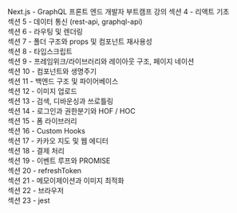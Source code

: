 Next.js - GraphQL 프론트 엔드 개발자 부트캠프 강의
섹션 4 - 리액트 기초  
섹션 5 - 데이터 통신 (rest-api, graphql-api)  
섹션 6 - 라우팅 및 렌더링  
섹션 7 - 폴더 구조와 props 및 컴포넌트 재사용성  
섹션 8 - 타입스크립트  
섹션 9 - 프레임위크/라이브러리와 레이아웃 구조, 페이지 네이션  
섹션 10 - 컴포넌트와 생명주기  
섹션 11 - 백엔드 구조 및 파이어베이스  
섹션 12 - 이미지 업로드  
섹션 13 - 검색, 디바운싱과 쓰로틀링  
섹션 14 - 로그인과 권한분기와 HOF / HOC  
섹션 15 - 폼 라이브러리  
섹션 16 - Custom Hooks  
섹션 17 - 카카오 지도 및 웹 에디터  
섹션 18 - 결제 처리  
섹션 19 - 이벤트 루프와 PROMISE  
섹션 20 - refreshToken  
섹션 21 - 메모이제이션과 이미지 최적화  
섹션 22 - 브라우저   
섹션 23 - jest  
